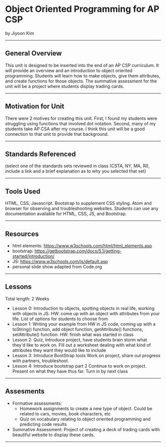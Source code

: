 # Object Oriented Programming for AP CSP
by Jiyoon Kim

-----

## General Overview
This unit is designed to be inserted into the end of an AP CSP curriculum. It will provide an overview and an introduction to object oriented programming. Students will learn how to make objects, give them attributes, and create functions for those objects. The summative assessment for the unit will be a project where students display trading cards.

---

## Motivation for Unit
There were 2 motives for creating this unit. First, I found my students were struggling using functions that involved dot notation. Second, many of my students take AP CSA after my course. I think this unit will be a good connection to that unit to provide that background.

---

## Standards Referenced
(select one of the standards sets reviewed in class (CSTA, NY, MA, RI), include a link and a brief explanation as to why you selected that set)

---

## Tools Used
HTML, CSS, Javascript. Bootstrap to supplement CSS styling.
Atom and browser for observing and troubleshooting websites. Students can use any documentation available for HTML, CSS, JS, and Bootstrap.

---

## Resources
* html elements: https://www.w3schools.com/html/html_elements.asp
* bootstrap: https://getbootstrap.com/docs/5.1/getting-started/introduction/
* JS: https://www.w3schools.com/js/default.asp
* personal slide show adapted from Code.org

---

## Lessons
Total length: 2 Weeks
* Lesson 0: Introduction to objects, spotting objects in real life, working with objects in JS. HW: come up with an object with attributes from your life. List of options for students to choose from
* Lesson 1: Writing your example from HW in JS code, coming up with a toString() function, add object function, getAttribute() functions, setAttribute() function. HW: finish what was started in class
* Lesson 2: Quiz, Introduce project, have students brain storm what they'd like to work on. Fill out a worksheet dealing with what kind of attributes they want they would like to include
* Lesson 3: Introduce BootStrap tools Work on project, share out progress with partners, troubleshoot.
* Lesson 4: Introduce bootstrap part 2 Continue to work on project. Present on what they have thus far. Turn in by next class


---

## Assesments
* Formative assessments:
  * Homework assignments to create a new type of object. Could be related to cars, movies, book characters, etc
  * Quiz on vocabulary relating to object oriented programming and predicting code results
* Summative Assessment: Project of creating a deck of trading cards with beautiful website to display these cards.

---
